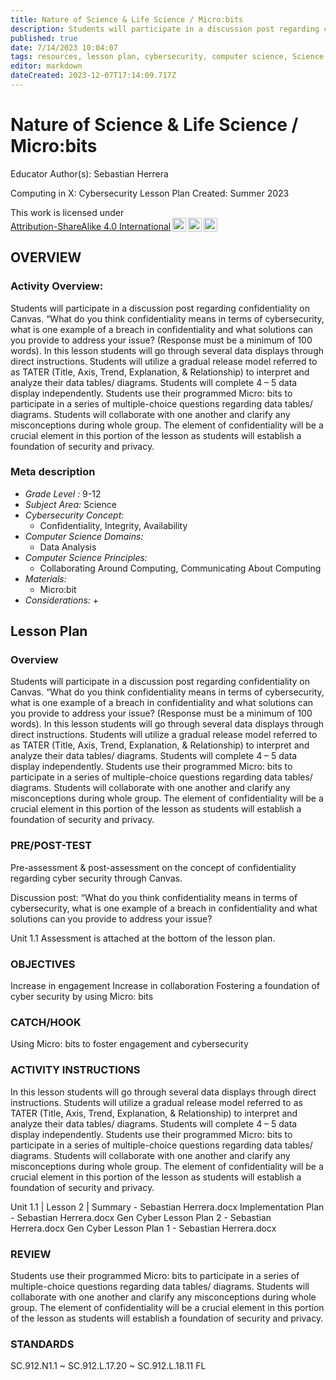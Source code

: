 ```yaml
---
title: Nature of Science & Life Science / Micro:bits
description: Students will participate in a discussion post regarding confidentiality on Canvas. “What do you think confidentiality means in terms of cybersecurity, what is one example of a breach in confidentiality and what solutions can you provide to address your issue? (Response must be a minimum of 100 words). In this lesson students will go through several data displays through direct instructions. Students will utilize a gradual release model referred to as TATER (Title, Axis, Trend, Explanation, & Relationship) to interpret and analyze their data tables/ diagrams. Students will complete 4 – 5 data display independently. Students use their programmed Micro: bits to participate in a series of multiple-choice questions regarding data tables/ diagrams. Students will collaborate with one another and clarify any misconceptions during whole group. The element of confidentiality will be a crucial element in this portion of the lesson as students will establish a foundation of security and privacy.
published: true
date: 7/14/2023 10:04:07
tags: resources, lesson plan, cybersecurity, computer science, Science 
editor: markdown
dateCreated: 2023-12-07T17:14:09.717Z
---
```

# Nature of Science & Life Science / Micro:bits


Educator Author(s): Sebastian Herrera


Computing in X: Cybersecurity Lesson Plan 
Created: Summer 2023


<p xmlns:cc="http://creativecommons.org/ns#" >This work is licensed under <a href="http://creativecommons.org/licenses/by-sa/4.0/?ref=chooser-v1" target="_blank" rel="license noopener noreferrer" style="display:inline-block;">Attribution-ShareAlike 4.0 International<img style="height:22px!important;margin-left:3px;vertical-align:text-bottom;" src="https://mirrors.creativecommons.org/presskit/icons/cc.svg?ref=chooser-v1"><img style="height:22px!important;margin-left:3px;vertical-align:text-bottom;" src="https://mirrors.creativecommons.org/presskit/icons/by.svg?ref=chooser-v1"><img style="height:22px!important;margin-left:3px;vertical-align:text-bottom;" src="https://mirrors.creativecommons.org/presskit/icons/sa.svg?ref=chooser-v1"></a></p>





## OVERVIEW


### Activity Overview:  
Students will participate in a discussion post regarding confidentiality on Canvas. “What do you think confidentiality means in terms of cybersecurity, what is one example of a breach in confidentiality and what solutions can you provide to address your issue? (Response must be a minimum of 100 words). In this lesson students will go through several data displays through direct instructions. Students will utilize a gradual release model referred to as TATER (Title, Axis, Trend, Explanation, & Relationship) to interpret and analyze their data tables/ diagrams. Students will complete 4 – 5 data display independently. Students use their programmed Micro: bits to participate in a series of multiple-choice questions regarding data tables/ diagrams. Students will collaborate with one another and clarify any misconceptions during whole group. The element of confidentiality will be a crucial element in this portion of the lesson as students will establish a foundation of security and privacy.


### Meta description
+ *Grade Level :* 9-12 
+ *Subject Area:* Science 
+ *Cybersecurity Concept:* 
   + Confidentiality, Integrity, Availability
+ *Computer Science Domains:*
   + Data Analysis
+ *Computer Science Principles:*
   + Collaborating Around Computing, Communicating About Computing
+ *Materials:* 
   + Micro:bit
+ *Considerations:*
   + 


## Lesson Plan
### Overview
Students will participate in a discussion post regarding confidentiality on Canvas. “What do you think confidentiality means in terms of cybersecurity, what is one example of a breach in confidentiality and what solutions can you provide to address your issue? (Response must be a minimum of 100 words). In this lesson students will go through several data displays through direct instructions. Students will utilize a gradual release model referred to as TATER (Title, Axis, Trend, Explanation, & Relationship) to interpret and analyze their data tables/ diagrams. Students will complete 4 – 5 data display independently. Students use their programmed Micro: bits to participate in a series of multiple-choice questions regarding data tables/ diagrams. Students will collaborate with one another and clarify any misconceptions during whole group. The element of confidentiality will be a crucial element in this portion of the lesson as students will establish a foundation of security and privacy.


### PRE/POST-TEST
Pre-assessment & post-assessment on the concept of confidentiality regarding cyber security through Canvas. 


Discussion post: “What do you think confidentiality means in terms of cybersecurity, what is one example of a breach in confidentiality and what solutions can you provide to address your issue? 


Unit 1.1 Assessment is attached at the bottom of the lesson plan.


### OBJECTIVES
Increase in engagement
Increase in collaboration
Fostering a foundation of cyber security by using Micro: bits


### CATCH/HOOK
Using Micro: bits to foster engagement and cybersecurity


### ACTIVITY INSTRUCTIONS
In this lesson students will go through several data displays through direct instructions. Students will utilize a gradual release model referred to as TATER (Title, Axis, Trend, Explanation, & Relationship) to interpret and analyze their data tables/ diagrams. Students will complete 4 – 5 data display independently. Students use their programmed Micro: bits to participate in a series of multiple-choice questions regarding data tables/ diagrams. Students will collaborate with one another and clarify any misconceptions during whole group. The element of confidentiality will be a crucial element in this portion of the lesson as students will establish a foundation of security and privacy.


Unit 1.1 | Lesson 2 | Summary - Sebastian Herrera.docx
Implementation Plan - Sebastian Herrera.docx
Gen Cyber Lesson Plan 2 - Sebastian Herrera.docx
Gen Cyber Lesson Plan 1 - Sebastian Herrera.docx


### REVIEW
Students use their programmed Micro: bits to participate in a series of multiple-choice questions regarding data tables/ diagrams. Students will collaborate with one another and clarify any misconceptions during whole group. The element of confidentiality will be a crucial element in this portion of the lesson as students will establish a foundation of security and privacy.


### STANDARDS        
SC.912.N1.1 ~ SC.912.L.17.20 ~ SC.912.L.18.11
FL